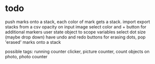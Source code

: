 # todo #

push marks onto a stack, each color of mark gets a stack.
import export stacks from a csv
opacity on input image
select color and + button for additional markers
user state object to scope variables
select dot size (maybe drop down)
have undo and redo buttons for erasing dots, pop 'erased' marks onto a stack

possible tags:
running counter clicker, picture counter, count objects on photo, photo counter
